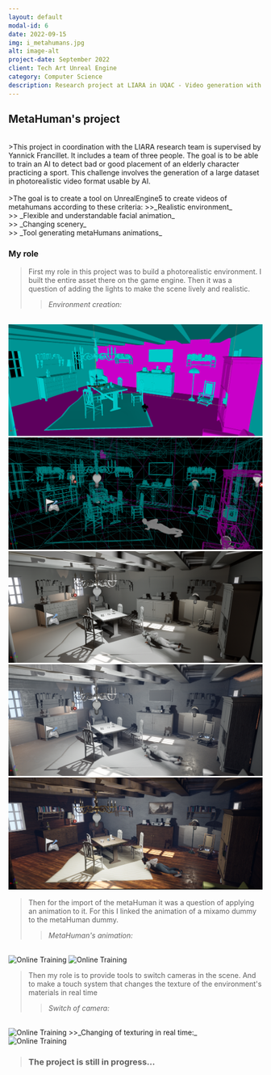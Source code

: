 ```yaml
---
layout: default
modal-id: 6
date: 2022-09-15
img: i_metahumans.jpg
alt: image-alt
project-date: September 2022
client: Tech Art Unreal Engine
category: Computer Science
description: Research project at LIARA in UQAC - Video generation with Unreal Engine, MetaHuman, and Faceware.
---
```


## MetaHuman's project 
<br/>
>This project in coordination with the LIARA research team is supervised by Yannick Francillet. It includes a team of three people. The goal is to be able to train an AI to detect bad or good placement of an elderly character practicing a sport.
This challenge involves the generation of a large dataset in photorealistic video format usable by AI. 
<br/>
<br/>
>The goal is to create a tool on UnrealEngine5 to create videos of metahumans according to these criteria:
>>_Realistic environment_<br/>
>> _Flexible and understandable facial animation_<br/>
>> _Changing scenery_<br/>
>> _Tool generating metaHumans animations_<br/>

### My role
>First my role in this project was to build a photorealistic environment. I built the entire asset there on the game engine. Then it was a question of adding the lights to make the scene lively and realistic.<br/>
>>_Environment creation:_
<br/>
<img src = "../img/portfolio/i_meta_step1.png " class = "img-responsive" alt = "Online Training">
<img src = "../img/portfolio/i_meta_step2.png " class = "img-responsive" alt = "Online Training">
<img src = "../img/portfolio/i_meta_step3.png " class = "img-responsive" alt = "Online Training">
<img src = "../img/portfolio/i_meta_step4.png " class = "img-responsive" alt = "Online Training">
<img src = "../img/portfolio/i_meta_step5.png " class = "img-responsive" alt = "Online Training">

>Then for the import of the metaHuman it was a question of applying an animation to it. For this I linked the animation of a mixamo dummy to the metaHuman dummy.<br/>
>>_MetaHuman's animation:_
<br/>
<img src = "../img/portfolio/v_meta_step1.gif " class = "img-responsive" alt = "Online Training">
<img src = "../img/portfolio/v_meta_step2.gif " class = "img-responsive" alt = "Online Training">

>Then my role is to provide tools to switch cameras in the scene. And to make a touch system that changes the texture of the environment's materials in real time<br/>
>>_Switch of camera:_
<br/>
<img src = "../img/portfolio/v_meta_step3.gif " class = "img-responsive" alt = "Online Training">
>>_Changing of texturing in real time:_
<br/>
<img src = "../img/portfolio/v_meta_step4.gif " class = "img-responsive" alt = "Online Training">

> ### The project is still in progress...


